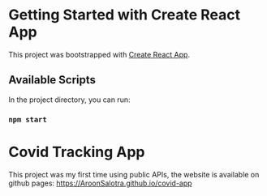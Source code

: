# Getting Started with Create React App

This project was bootstrapped with [Create React App](https://github.com/facebook/create-react-app).

## Available Scripts

In the project directory, you can run:

### `npm start`

# Covid Tracking App

This project was my first time using public APIs, the website is available on github pages: 
https://AroonSalotra.github.io/covid-app